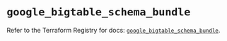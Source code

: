 # `google_bigtable_schema_bundle`

Refer to the Terraform Registry for docs: [`google_bigtable_schema_bundle`](https://registry.terraform.io/providers/hashicorp/google-beta/6.48.0/docs/resources/google_bigtable_schema_bundle).
